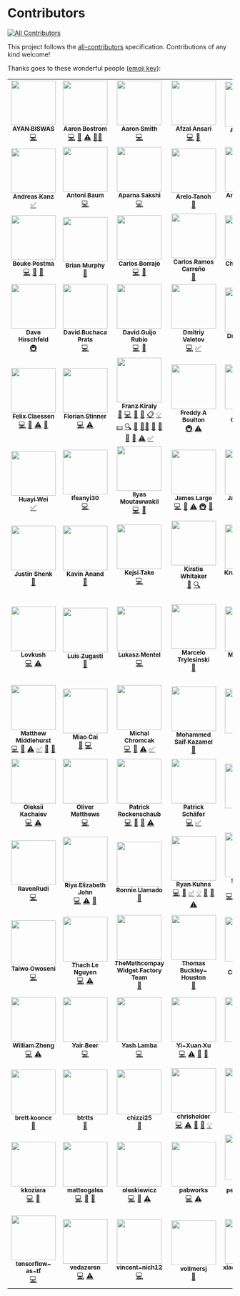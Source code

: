 Contributors
============

<!-- ALL-CONTRIBUTORS-BADGE:START - Do not remove or modify this section -->
[![All Contributors](https://img.shields.io/badge/all_contributors-140-orange.svg)](#contributors)
<!-- ALL-CONTRIBUTORS-BADGE:END -->

This project follows the [all-contributors](https://github.com/all-contributors/all-contributors) specification. Contributions of any kind welcome!

Thanks goes to these wonderful people ([emoji key](https://allcontributors.org/docs/en/emoji-key)):

<!-- ALL-CONTRIBUTORS-LIST:START - Do not remove or modify this section -->
<!-- prettier-ignore-start -->
<!-- markdownlint-disable -->
<table>
  <tr>
    <td align="center"><a href="https://github.com/ayan-biswas0412"><img src="https://avatars.githubusercontent.com/u/52851184?v=4?s=100" width="100px;" alt=""/><br /><sub><b>AYAN BISWAS</b></sub></a><br /><a href="https://github.com/alan-turing-institute/sktime/commits?author=ayan-biswas0412" title="Code">💻</a></td>
    <td align="center"><a href="https://github.com/ABostrom"><img src="https://avatars0.githubusercontent.com/u/9571933?v=4?s=100" width="100px;" alt=""/><br /><sub><b>Aaron Bostrom</b></sub></a><br /><a href="https://github.com/alan-turing-institute/sktime/commits?author=ABostrom" title="Code">💻</a> <a href="https://github.com/alan-turing-institute/sktime/commits?author=ABostrom" title="Documentation">📖</a> <a href="https://github.com/alan-turing-institute/sktime/commits?author=ABostrom" title="Tests">⚠️</a> <a href="#mentoring-ABostrom" title="Mentoring">🧑‍🏫</a></td>
    <td align="center"><a href="https://github.com/aaronreidsmith"><img src="https://avatars.githubusercontent.com/u/21350310?v=4?s=100" width="100px;" alt=""/><br /><sub><b>Aaron Smith</b></sub></a><br /><a href="https://github.com/alan-turing-institute/sktime/commits?author=aaronreidsmith" title="Code">💻</a></td>
    <td align="center"><a href="https://github.com/afzal442"><img src="https://avatars0.githubusercontent.com/u/11625672?v=4?s=100" width="100px;" alt=""/><br /><sub><b>Afzal Ansari</b></sub></a><br /><a href="https://github.com/alan-turing-institute/sktime/commits?author=afzal442" title="Code">💻</a> <a href="https://github.com/alan-turing-institute/sktime/commits?author=afzal442" title="Documentation">📖</a></td>
    <td align="center"><a href="https://github.com/bilal-196"><img src="https://avatars.githubusercontent.com/u/74570044?v=4?s=100" width="100px;" alt=""/><br /><sub><b>Ahmed Bilal</b></sub></a><br /><a href="https://github.com/alan-turing-institute/sktime/commits?author=bilal-196" title="Documentation">📖</a></td>
    <td align="center"><a href="https://github.com/AidenRushbrooke"><img src="https://avatars0.githubusercontent.com/u/72034940?v=4?s=100" width="100px;" alt=""/><br /><sub><b>AidenRushbrooke</b></sub></a><br /><a href="https://github.com/alan-turing-institute/sktime/commits?author=AidenRushbrooke" title="Code">💻</a> <a href="https://github.com/alan-turing-institute/sktime/commits?author=AidenRushbrooke" title="Tests">⚠️</a></td>
    <td align="center"><a href="https://medium.com/@alexandra.amidon"><img src="https://avatars2.githubusercontent.com/u/17050655?v=4?s=100" width="100px;" alt=""/><br /><sub><b>Alexandra Amidon</b></sub></a><br /><a href="#blog-lynnssi" title="Blogposts">📝</a> <a href="https://github.com/alan-turing-institute/sktime/commits?author=lynnssi" title="Documentation">📖</a> <a href="#ideas-lynnssi" title="Ideas, Planning, & Feedback">🤔</a></td>
    <td align="center"><a href="https://github.com/myprogrammerpersonality"><img src="https://avatars.githubusercontent.com/u/49058167?v=4?s=100" width="100px;" alt=""/><br /><sub><b>Ali Yazdizadeh</b></sub></a><br /><a href="https://github.com/alan-turing-institute/sktime/commits?author=myprogrammerpersonality" title="Documentation">📖</a></td>
    <td align="center"><a href="https://github.com/alwinw"><img src="https://avatars3.githubusercontent.com/u/16846521?v=4?s=100" width="100px;" alt=""/><br /><sub><b>Alwin</b></sub></a><br /><a href="https://github.com/alan-turing-institute/sktime/commits?author=alwinw" title="Documentation">📖</a> <a href="https://github.com/alan-turing-institute/sktime/commits?author=alwinw" title="Code">💻</a> <a href="#maintenance-alwinw" title="Maintenance">🚧</a></td>
  </tr>
  <tr>
    <td align="center"><a href="https://github.com/akanz1"><img src="https://avatars3.githubusercontent.com/u/51492342?v=4?s=100" width="100px;" alt=""/><br /><sub><b>Andreas Kanz</b></sub></a><br /><a href="#tutorial-akanz1" title="Tutorials">✅</a></td>
    <td align="center"><a href="https://www.linkedin.com/in/yard1/"><img src="https://avatars.githubusercontent.com/u/10364161?v=4?s=100" width="100px;" alt=""/><br /><sub><b>Antoni Baum</b></sub></a><br /><a href="https://github.com/alan-turing-institute/sktime/commits?author=Yard1" title="Code">💻</a></td>
    <td align="center"><a href="https://aparna-sakshi.github.io/"><img src="https://avatars.githubusercontent.com/u/44149689?v=4?s=100" width="100px;" alt=""/><br /><sub><b>Aparna Sakshi</b></sub></a><br /><a href="https://github.com/alan-turing-institute/sktime/commits?author=Aparna-Sakshi" title="Code">💻</a></td>
    <td align="center"><a href="https://github.com/AreloTanoh"><img src="https://avatars.githubusercontent.com/AreloTanoh?s=100" width="100px;" alt=""/><br /><sub><b>Arelo Tanoh</b></sub></a><br /><a href="https://github.com/alan-turing-institute/sktime/commits?author=AreloTanoh" title="Documentation">📖</a></td>
    <td align="center"><a href="https://github.com/ermshaua/"><img src="https://avatars.githubusercontent.com/u/23294512?v=4?s=100" width="100px;" alt=""/><br /><sub><b>Arik Ermshaus</b></sub></a><br /><a href="https://github.com/alan-turing-institute/sktime/commits?author=ermshaua" title="Code">💻</a></td>
    <td align="center"><a href="https://www.linkedin.com/in/ayushmaan-seth-4a96364a/"><img src="https://avatars1.githubusercontent.com/u/29939762?v=4?s=100" width="100px;" alt=""/><br /><sub><b>Ayushmaan Seth</b></sub></a><br /><a href="https://github.com/alan-turing-institute/sktime/commits?author=Ayushmaanseth" title="Code">💻</a> <a href="https://github.com/alan-turing-institute/sktime/pulls?q=is%3Apr+reviewed-by%3AAyushmaanseth" title="Reviewed Pull Requests">👀</a> <a href="https://github.com/alan-turing-institute/sktime/commits?author=Ayushmaanseth" title="Tests">⚠️</a> <a href="https://github.com/alan-turing-institute/sktime/commits?author=Ayushmaanseth" title="Documentation">📖</a> <a href="#eventOrganizing-Ayushmaanseth" title="Event Organizing">📋</a> <a href="#tutorial-Ayushmaanseth" title="Tutorials">✅</a></td>
    <td align="center"><a href="https://github.com/BandaSaiTejaReddy"><img src="https://avatars0.githubusercontent.com/u/31387911?v=4?s=100" width="100px;" alt=""/><br /><sub><b>BANDASAITEJAREDDY</b></sub></a><br /><a href="https://github.com/alan-turing-institute/sktime/commits?author=BandaSaiTejaReddy" title="Code">💻</a> <a href="https://github.com/alan-turing-institute/sktime/commits?author=BandaSaiTejaReddy" title="Documentation">📖</a></td>
    <td align="center"><a href="https://github.com/BINAYKUMAR943"><img src="https://avatars.githubusercontent.com/u/38756834?v=4?s=100" width="100px;" alt=""/><br /><sub><b>Binay Kumar</b></sub></a><br /><a href="https://github.com/alan-turing-institute/sktime/commits?author=BINAYKUMAR943" title="Code">💻</a> <a href="https://github.com/alan-turing-institute/sktime/commits?author=BINAYKUMAR943" title="Documentation">📖</a> <a href="https://github.com/alan-turing-institute/sktime/commits?author=BINAYKUMAR943" title="Tests">⚠️</a></td>
    <td align="center"><a href="https://angelpone.github.io/"><img src="https://avatars.githubusercontent.com/u/32930283?v=4?s=100" width="100px;" alt=""/><br /><sub><b>Bohan Zhang</b></sub></a><br /><a href="https://github.com/alan-turing-institute/sktime/commits?author=AngelPone" title="Code">💻</a></td>
  </tr>
  <tr>
    <td align="center"><a href="https://github.com/boukepostma"><img src="https://avatars.githubusercontent.com/boukepostma?s=100" width="100px;" alt=""/><br /><sub><b>Bouke Postma</b></sub></a><br /><a href="https://github.com/alan-turing-institute/sktime/commits?author=boukepostma" title="Code">💻</a> <a href="https://github.com/alan-turing-institute/sktime/issues?q=author%3Aboukepostma" title="Bug reports">🐛</a> <a href="#ideas-boukepostma" title="Ideas, Planning, & Feedback">🤔</a></td>
    <td align="center"><a href="https://bmurphyportfolio.netlify.com/"><img src="https://avatars2.githubusercontent.com/u/32182553?v=4?s=100" width="100px;" alt=""/><br /><sub><b>Brian Murphy</b></sub></a><br /><a href="https://github.com/alan-turing-institute/sktime/commits?author=bmurdata" title="Documentation">📖</a></td>
    <td align="center"><a href="https://github.com/Carlosbogo"><img src="https://avatars.githubusercontent.com/u/84228424?v=4?s=100" width="100px;" alt=""/><br /><sub><b>Carlos Borrajo</b></sub></a><br /><a href="https://github.com/alan-turing-institute/sktime/commits?author=Carlosbogo" title="Code">💻</a> <a href="https://github.com/alan-turing-institute/sktime/commits?author=Carlosbogo" title="Documentation">📖</a></td>
    <td align="center"><a href="https://github.com/vnmabus"><img src="https://avatars1.githubusercontent.com/u/2364173?v=4?s=100" width="100px;" alt=""/><br /><sub><b>Carlos Ramos Carreño</b></sub></a><br /><a href="https://github.com/alan-turing-institute/sktime/commits?author=vnmabus" title="Documentation">📖</a></td>
    <td align="center"><a href="https://github.com/ChangWeiTan"><img src="https://avatars.githubusercontent.com/u/570744?v=4?s=100" width="100px;" alt=""/><br /><sub><b>Chang Wei Tan</b></sub></a><br /><a href="https://github.com/alan-turing-institute/sktime/commits?author=ChangWeiTan" title="Code">💻</a></td>
    <td align="center"><a href="http://cheuk.dev"><img src="https://avatars1.githubusercontent.com/u/28761465?v=4?s=100" width="100px;" alt=""/><br /><sub><b>Cheuk Ting Ho</b></sub></a><br /><a href="https://github.com/alan-turing-institute/sktime/commits?author=Cheukting" title="Code">💻</a></td>
    <td align="center"><a href="https://github.com/ckastner"><img src="https://avatars.githubusercontent.com/u/15859947?v=4?s=100" width="100px;" alt=""/><br /><sub><b>Christian Kastner</b></sub></a><br /><a href="https://github.com/alan-turing-institute/sktime/commits?author=ckastner" title="Code">💻</a> <a href="https://github.com/alan-turing-institute/sktime/issues?q=author%3Ackastner" title="Bug reports">🐛</a></td>
    <td align="center"><a href="https://github.com/ClaudiaSanches"><img src="https://avatars3.githubusercontent.com/u/28742178?v=4?s=100" width="100px;" alt=""/><br /><sub><b>ClaudiaSanches</b></sub></a><br /><a href="https://github.com/alan-turing-institute/sktime/commits?author=ClaudiaSanches" title="Code">💻</a> <a href="https://github.com/alan-turing-institute/sktime/commits?author=ClaudiaSanches" title="Tests">⚠️</a></td>
    <td align="center"><a href="https://sites.google.com/view/corvinpaul/"><img src="https://lh3.googleusercontent.com/zMvwkuxyIsRN1I0-HLojbcbbHaERXa-b9eztZ23z_C2m7cXdMiU4z36ekS5-cgBmikPhZA=w1280?s=100" width="100px;" alt=""/><br /><sub><b>Corvin Paul</b></sub></a><br /><a href="https://github.com/alan-turing-institute/sktime/commits?author=corvusrabus" title="Documentation">📖</a></td>
  </tr>
  <tr>
    <td align="center"><a href="https://dhirschfeld.github.io/"><img src="https://avatars1.githubusercontent.com/u/881019?v=4?s=100" width="100px;" alt=""/><br /><sub><b>Dave Hirschfeld</b></sub></a><br /><a href="#infra-dhirschfeld" title="Infrastructure (Hosting, Build-Tools, etc)">🚇</a></td>
    <td align="center"><a href="https://github.com/davidbp"><img src="https://avatars3.githubusercontent.com/u/4223580?v=4?s=100" width="100px;" alt=""/><br /><sub><b>David Buchaca Prats</b></sub></a><br /><a href="https://github.com/alan-turing-institute/sktime/commits?author=davidbp" title="Code">💻</a></td>
    <td align="center"><a href="http://www.uco.es/grupos/ayrna/index.php/es/publicaciones/articulos?publications_view_all=1&theses_view_all=0&projects_view_all=0&task=show&view=member&id=22"><img src="https://avatars1.githubusercontent.com/u/47889499?v=4?s=100" width="100px;" alt=""/><br /><sub><b>David Guijo Rubio</b></sub></a><br /><a href="https://github.com/alan-turing-institute/sktime/commits?author=dguijo" title="Code">💻</a> <a href="#ideas-dguijo" title="Ideas, Planning, & Feedback">🤔</a></td>
    <td align="center"><a href="https://github.com/DmitriyValetov"><img src="https://avatars0.githubusercontent.com/u/27976850?v=4?s=100" width="100px;" alt=""/><br /><sub><b>Dmitriy Valetov</b></sub></a><br /><a href="https://github.com/alan-turing-institute/sktime/commits?author=DmitriyValetov" title="Code">💻</a> <a href="#tutorial-DmitriyValetov" title="Tutorials">✅</a></td>
    <td align="center"><a href="https://github.com/Dbhasin1"><img src="https://avatars.githubusercontent.com/u/56479884?v=4?s=100" width="100px;" alt=""/><br /><sub><b>Drishti Bhasin </b></sub></a><br /><a href="https://github.com/alan-turing-institute/sktime/commits?author=Dbhasin1" title="Code">💻</a></td>
    <td align="center"><a href="https://github.com/dsherry"><img src="https://avatars.githubusercontent.com/dsherry?s=100" width="100px;" alt=""/><br /><sub><b>Dylan Sherry</b></sub></a><br /><a href="#infra-dsherry" title="Infrastructure (Hosting, Build-Tools, etc)">🚇</a></td>
    <td align="center"><a href="https://github.com/Emiliathewolf"><img src="https://avatars2.githubusercontent.com/u/22026218?v=4?s=100" width="100px;" alt=""/><br /><sub><b>Emilia Rose</b></sub></a><br /><a href="https://github.com/alan-turing-institute/sktime/commits?author=Emiliathewolf" title="Code">💻</a> <a href="https://github.com/alan-turing-institute/sktime/commits?author=Emiliathewolf" title="Tests">⚠️</a></td>
    <td align="center"><a href="https://github.com/evanmiller29"><img src="https://avatars2.githubusercontent.com/u/8062590?v=4?s=100" width="100px;" alt=""/><br /><sub><b>Evan Miller</b></sub></a><br /><a href="#tutorial-evanmiller29" title="Tutorials">✅</a></td>
    <td align="center"><a href="https://github.com/eyalshafran"><img src="https://avatars.githubusercontent.com/u/16999574?v=4?s=100" width="100px;" alt=""/><br /><sub><b>Eyal Shafran</b></sub></a><br /><a href="https://github.com/alan-turing-institute/sktime/commits?author=eyalshafran" title="Code">💻</a></td>
  </tr>
  <tr>
    <td align="center"><a href="https://github.com/flix6x"><img src="https://avatars.githubusercontent.com/u/30658763?v=4?s=100" width="100px;" alt=""/><br /><sub><b>Felix Claessen</b></sub></a><br /><a href="https://github.com/alan-turing-institute/sktime/commits?author=Flix6x" title="Code">💻</a> <a href="https://github.com/alan-turing-institute/sktime/commits?author=Flix6x" title="Documentation">📖</a> <a href="https://github.com/alan-turing-institute/sktime/commits?author=Flix6x" title="Tests">⚠️</a> <a href="https://github.com/alan-turing-institute/sktime/issues?q=author%3AFlix6x" title="Bug reports">🐛</a></td>
    <td align="center"><a href="https://github.com/fstinner"><img src="https://avatars.githubusercontent.com/u/11679462?v=4?s=100" width="100px;" alt=""/><br /><sub><b>Florian Stinner</b></sub></a><br /><a href="https://github.com/alan-turing-institute/sktime/commits?author=fstinner" title="Code">💻</a> <a href="https://github.com/alan-turing-institute/sktime/commits?author=fstinner" title="Tests">⚠️</a></td>
    <td align="center"><a href="https://github.com/fkiraly"><img src="https://avatars1.githubusercontent.com/u/7985502?v=4?s=100" width="100px;" alt=""/><br /><sub><b>Franz Kiraly</b></sub></a><br /><a href="#business-fkiraly" title="Business development">💼</a> <a href="https://github.com/alan-turing-institute/sktime/commits?author=fkiraly" title="Code">💻</a> <a href="https://github.com/alan-turing-institute/sktime/commits?author=fkiraly" title="Documentation">📖</a> <a href="#design-fkiraly" title="Design">🎨</a> <a href="#eventOrganizing-fkiraly" title="Event Organizing">📋</a> <a href="#example-fkiraly" title="Examples">💡</a> <a href="#financial-fkiraly" title="Financial">💵</a> <a href="#fundingFinding-fkiraly" title="Funding Finding">🔍</a> <a href="#ideas-fkiraly" title="Ideas, Planning, & Feedback">🤔</a> <a href="#mentoring-fkiraly" title="Mentoring">🧑‍🏫</a> <a href="#projectManagement-fkiraly" title="Project Management">📆</a> <a href="#question-fkiraly" title="Answering Questions">💬</a> <a href="https://github.com/alan-turing-institute/sktime/pulls?q=is%3Apr+reviewed-by%3Afkiraly" title="Reviewed Pull Requests">👀</a> <a href="#talk-fkiraly" title="Talks">📢</a> <a href="https://github.com/alan-turing-institute/sktime/commits?author=fkiraly" title="Tests">⚠️</a> <a href="#tutorial-fkiraly" title="Tutorials">✅</a></td>
    <td align="center"><a href="https://github.com/freddyaboulton"><img src="https://avatars.githubusercontent.com/u/41651716?v=4?s=100" width="100px;" alt=""/><br /><sub><b>Freddy A Boulton</b></sub></a><br /><a href="#infra-freddyaboulton" title="Infrastructure (Hosting, Build-Tools, etc)">🚇</a> <a href="https://github.com/alan-turing-institute/sktime/commits?author=freddyaboulton" title="Tests">⚠️</a></td>
    <td align="center"><a href="https://github.com/chernika158"><img src="https://avatars.githubusercontent.com/u/43787741?s=400&v=4?s=100" width="100px;" alt=""/><br /><sub><b>Galina Chernikova</b></sub></a><br /><a href="https://github.com/alan-turing-institute/sktime/commits?author=chernika158" title="Code">💻</a></td>
    <td align="center"><a href="https://github.com/goastler"><img src="https://avatars0.githubusercontent.com/u/7059456?v=4?s=100" width="100px;" alt=""/><br /><sub><b>George Oastler</b></sub></a><br /><a href="https://github.com/alan-turing-institute/sktime/commits?author=goastler" title="Code">💻</a> <a href="https://github.com/alan-turing-institute/sktime/commits?author=goastler" title="Tests">⚠️</a> <a href="#platform-goastler" title="Packaging/porting to new platform">📦</a> <a href="#example-goastler" title="Examples">💡</a> <a href="https://github.com/alan-turing-institute/sktime/commits?author=goastler" title="Documentation">📖</a></td>
    <td align="center"><a href="https://www.linkedin.com/in/gracewgao/"><img src="https://avatars0.githubusercontent.com/u/38268331?v=4?s=100" width="100px;" alt=""/><br /><sub><b>Grace Gao</b></sub></a><br /><a href="https://github.com/alan-turing-institute/sktime/commits?author=gracewgao" title="Code">💻</a> <a href="https://github.com/alan-turing-institute/sktime/issues?q=author%3Agracewgao" title="Bug reports">🐛</a></td>
    <td align="center"><a href="https://github.com/GuzalBulatova"><img src="https://avatars.githubusercontent.com/GuzalBulatova?s=100" width="100px;" alt=""/><br /><sub><b>Guzal Bulatova</b></sub></a><br /><a href="https://github.com/alan-turing-institute/sktime/commits?author=GuzalBulatova" title="Code">💻</a> <a href="https://github.com/alan-turing-institute/sktime/commits?author=GuzalBulatova" title="Tests">⚠️</a></td>
    <td align="center"><a href="https://github.com/HYang1996"><img src="https://avatars0.githubusercontent.com/u/44179303?v=4?s=100" width="100px;" alt=""/><br /><sub><b>HYang1996</b></sub></a><br /><a href="https://github.com/alan-turing-institute/sktime/commits?author=HYang1996" title="Code">💻</a> <a href="https://github.com/alan-turing-institute/sktime/commits?author=HYang1996" title="Tests">⚠️</a> <a href="https://github.com/alan-turing-institute/sktime/commits?author=HYang1996" title="Documentation">📖</a> <a href="#tutorial-HYang1996" title="Tutorials">✅</a></td>
  </tr>
  <tr>
    <td align="center"><a href="https://www.linkedin.com/in/huayiwei/"><img src="https://avatars3.githubusercontent.com/u/22870735?v=4?s=100" width="100px;" alt=""/><br /><sub><b>Huayi Wei</b></sub></a><br /><a href="#tutorial-huayicodes" title="Tutorials">✅</a></td>
    <td align="center"><a href="https://github.com/Ifeanyi30"><img src="https://avatars.githubusercontent.com/u/49926145?v=4?s=100" width="100px;" alt=""/><br /><sub><b>Ifeanyi30</b></sub></a><br /><a href="https://github.com/alan-turing-institute/sktime/commits?author=Ifeanyi30" title="Code">💻</a></td>
    <td align="center"><a href="https://github.com/IlyasMoutawwakil"><img src="https://avatars.githubusercontent.com/IlyasMoutawwakil?s=100" width="100px;" alt=""/><br /><sub><b>Ilyas Moutawwakil</b></sub></a><br /><a href="https://github.com/alan-turing-institute/sktime/commits?author=IlyasMoutawwakil" title="Code">💻</a> <a href="https://github.com/alan-turing-institute/sktime/commits?author=IlyasMoutawwakil" title="Documentation">📖</a></td>
    <td align="center"><a href="http://www.timeseriesclassification.com/"><img src="https://avatars0.githubusercontent.com/u/44509982?v=4?s=100" width="100px;" alt=""/><br /><sub><b>James Large</b></sub></a><br /><a href="https://github.com/alan-turing-institute/sktime/commits?author=James-Large" title="Code">💻</a> <a href="https://github.com/alan-turing-institute/sktime/commits?author=James-Large" title="Documentation">📖</a> <a href="https://github.com/alan-turing-institute/sktime/commits?author=James-Large" title="Tests">⚠️</a> <a href="#infra-James-Large" title="Infrastructure (Hosting, Build-Tools, etc)">🚇</a> <a href="#maintenance-James-Large" title="Maintenance">🚧</a></td>
    <td align="center"><a href="https://github.com/jambo6"><img src="https://https://avatars.githubusercontent.com/jambo6?s=100" width="100px;" alt=""/><br /><sub><b>James Morrill</b></sub></a><br /><a href="https://github.com/alan-turing-institute/sktime/commits?author=jambo6" title="Code">💻</a></td>
    <td align="center"><a href="http://www.timeseriesclassification.com"><img src="https://avatars1.githubusercontent.com/u/38794632?v=4?s=100" width="100px;" alt=""/><br /><sub><b>Jason Lines</b></sub></a><br /><a href="https://github.com/alan-turing-institute/sktime/commits?author=jasonlines" title="Code">💻</a> <a href="#business-jasonlines" title="Business development">💼</a> <a href="https://github.com/alan-turing-institute/sktime/commits?author=jasonlines" title="Documentation">📖</a> <a href="#design-jasonlines" title="Design">🎨</a> <a href="#eventOrganizing-jasonlines" title="Event Organizing">📋</a> <a href="#fundingFinding-jasonlines" title="Funding Finding">🔍</a> <a href="#ideas-jasonlines" title="Ideas, Planning, & Feedback">🤔</a> <a href="#projectManagement-jasonlines" title="Project Management">📆</a> <a href="#question-jasonlines" title="Answering Questions">💬</a> <a href="https://github.com/alan-turing-institute/sktime/pulls?q=is%3Apr+reviewed-by%3Ajasonlines" title="Reviewed Pull Requests">👀</a> <a href="#talk-jasonlines" title="Talks">📢</a> <a href="#example-jasonlines" title="Examples">💡</a></td>
    <td align="center"><a href="https://github.com/whackteachers"><img src="https://avatars0.githubusercontent.com/u/33785383?v=4?s=100" width="100px;" alt=""/><br /><sub><b>Jason Pong</b></sub></a><br /><a href="https://github.com/alan-turing-institute/sktime/commits?author=whackteachers" title="Code">💻</a> <a href="https://github.com/alan-turing-institute/sktime/commits?author=whackteachers" title="Tests">⚠️</a></td>
    <td align="center"><a href="https://juanitorduz.github.io/"><img src="https://avatars1.githubusercontent.com/u/22996444?v=4?s=100" width="100px;" alt=""/><br /><sub><b>Juan Orduz</b></sub></a><br /><a href="#tutorial-juanitorduz" title="Tutorials">✅</a> <a href="https://github.com/alan-turing-institute/sktime/commits?author=juanitorduz" title="Documentation">📖</a></td>
    <td align="center"><a href="https://www.linkedin.com/in/julianarn/"><img src="https://avatars.githubusercontent.com/u/19613567?v=4?s=100" width="100px;" alt=""/><br /><sub><b>Juliana</b></sub></a><br /><a href="https://github.com/alan-turing-institute/sktime/commits?author=julramos" title="Code">💻</a></td>
  </tr>
  <tr>
    <td align="center"><a href="https://www.justinshenk.com/"><img src="https://avatars.githubusercontent.com/u/10270308?v=4?s=100" width="100px;" alt=""/><br /><sub><b>Justin Shenk</b></sub></a><br /><a href="https://github.com/alan-turing-institute/sktime/commits?author=justinshenk" title="Documentation">📖</a></td>
    <td align="center"><a href="https://github.com/kanand77"><img src="https://avatars.githubusercontent.com/kanand77?s=100" width="100px;" alt=""/><br /><sub><b>Kavin Anand</b></sub></a><br /><a href="https://github.com/alan-turing-institute/sktime/commits?author=kanand77" title="Documentation">📖</a></td>
    <td align="center"><a href="https://kejsitake.com/"><img src="https://avatars.githubusercontent.com/u/23707808?v=4?s=100" width="100px;" alt=""/><br /><sub><b>Kejsi Take</b></sub></a><br /><a href="https://github.com/alan-turing-institute/sktime/commits?author=kejsitake" title="Code">💻</a></td>
    <td align="center"><a href="https://whitakerlab.github.io/"><img src="https://avatars1.githubusercontent.com/u/3626306?v=4?s=100" width="100px;" alt=""/><br /><sub><b>Kirstie Whitaker</b></sub></a><br /><a href="#ideas-KirstieJane" title="Ideas, Planning, & Feedback">🤔</a> <a href="#fundingFinding-KirstieJane" title="Funding Finding">🔍</a></td>
    <td align="center"><a href="https://github.com/krumeto"><img src="https://avatars3.githubusercontent.com/u/11272436?v=4?s=100" width="100px;" alt=""/><br /><sub><b>Krum Arnaudov</b></sub></a><br /><a href="https://github.com/alan-turing-institute/sktime/issues?q=author%3Akrumeto" title="Bug reports">🐛</a> <a href="https://github.com/alan-turing-institute/sktime/commits?author=krumeto" title="Code">💻</a></td>
    <td align="center"><a href="https://github.com/koralturkk"><img src="https://avatars2.githubusercontent.com/u/18037789?s=460&v=4?s=100" width="100px;" alt=""/><br /><sub><b>Kutay Koralturk</b></sub></a><br /><a href="https://github.com/alan-turing-institute/sktime/commits?author=koralturkk" title="Code">💻</a> <a href="https://github.com/alan-turing-institute/sktime/issues?q=author%3Akoralturkk" title="Bug reports">🐛</a></td>
    <td align="center"><a href="https://github.com/ltsaprounis"><img src="https://avatars.githubusercontent.com/u/64217214?v=4?s=100" width="100px;" alt=""/><br /><sub><b>Leonidas Tsaprounis</b></sub></a><br /><a href="https://github.com/alan-turing-institute/sktime/commits?author=ltsaprounis" title="Code">💻</a> <a href="https://github.com/alan-turing-institute/sktime/issues?q=author%3Altsaprounis" title="Bug reports">🐛</a></td>
    <td align="center"><a href="http://lpantano.github.io/"><img src="https://avatars2.githubusercontent.com/u/1621788?v=4?s=100" width="100px;" alt=""/><br /><sub><b>Lorena Pantano</b></sub></a><br /><a href="#ideas-lpantano" title="Ideas, Planning, & Feedback">🤔</a></td>
    <td align="center"><a href="https://github.com/ltoniazzi"><img src="https://avatars.githubusercontent.com/u/61414566?s=100" width="100px;" alt=""/><br /><sub><b>Lorenzo Toniazzi</b></sub></a><br /><a href="https://github.com/alan-turing-institute/sktime/commits?author=ltoniazzi" title="Code">💻</a></td>
  </tr>
  <tr>
    <td align="center"><a href="https://github.com/Lovkush-A"><img src="https://avatars.githubusercontent.com/u/25344832?v=4?s=100" width="100px;" alt=""/><br /><sub><b>Lovkush</b></sub></a><br /><a href="https://github.com/alan-turing-institute/sktime/commits?author=Lovkush-A" title="Code">💻</a> <a href="https://github.com/alan-turing-institute/sktime/commits?author=Lovkush-A" title="Tests">⚠️</a></td>
    <td align="center"><a href="https://github.com/luiszugasti"><img src="https://avatars.githubusercontent.com/u/11198457?s=460&u=0645b72683e491824aca16db9702f1d3eb990389&v=4?s=100" width="100px;" alt=""/><br /><sub><b>Luis Zugasti</b></sub></a><br /><a href="https://github.com/alan-turing-institute/sktime/commits?author=luiszugasti" title="Documentation">📖</a></td>
    <td align="center"><a href="https://github.com/lmmentel"><img src="https://avatars.githubusercontent.com/u/8989838?v=4?s=100" width="100px;" alt=""/><br /><sub><b>Lukasz Mentel</b></sub></a><br /><a href="https://github.com/alan-turing-institute/sktime/commits?author=lmmentel" title="Code">💻</a></td>
    <td align="center"><a href="http://marcelotryle.com"><img src="https://avatars3.githubusercontent.com/u/7353520?v=4?s=100" width="100px;" alt=""/><br /><sub><b>Marcelo Trylesinski</b></sub></a><br /><a href="https://github.com/alan-turing-institute/sktime/commits?author=Kludex" title="Documentation">📖</a></td>
    <td align="center"><a href="https://github.com/MarcoGorelli"><img src="https://avatars2.githubusercontent.com/u/33491632?v=4?s=100" width="100px;" alt=""/><br /><sub><b>Marco Gorelli</b></sub></a><br /><a href="#infra-MarcoGorelli" title="Infrastructure (Hosting, Build-Tools, etc)">🚇</a></td>
    <td align="center"><a href="https://twitter.com/marielli"><img src="https://avatars2.githubusercontent.com/u/13499809?v=4?s=100" width="100px;" alt=""/><br /><sub><b>Marielle</b></sub></a><br /><a href="https://github.com/alan-turing-institute/sktime/commits?author=marielledado" title="Documentation">📖</a> <a href="https://github.com/alan-turing-institute/sktime/commits?author=marielledado" title="Code">💻</a> <a href="#ideas-marielledado" title="Ideas, Planning, & Feedback">🤔</a></td>
    <td align="center"><a href="https://github.com/mloning"><img src="https://avatars3.githubusercontent.com/u/21020482?v=4?s=100" width="100px;" alt=""/><br /><sub><b>Markus Löning</b></sub></a><br /><a href="https://github.com/alan-turing-institute/sktime/commits?author=mloning" title="Code">💻</a> <a href="https://github.com/alan-turing-institute/sktime/commits?author=mloning" title="Tests">⚠️</a> <a href="#maintenance-mloning" title="Maintenance">🚧</a> <a href="#platform-mloning" title="Packaging/porting to new platform">📦</a> <a href="https://github.com/alan-turing-institute/sktime/pulls?q=is%3Apr+reviewed-by%3Amloning" title="Reviewed Pull Requests">👀</a> <a href="#infra-mloning" title="Infrastructure (Hosting, Build-Tools, etc)">🚇</a> <a href="#example-mloning" title="Examples">💡</a> <a href="https://github.com/alan-turing-institute/sktime/issues?q=author%3Amloning" title="Bug reports">🐛</a> <a href="#tutorial-mloning" title="Tutorials">✅</a> <a href="#business-mloning" title="Business development">💼</a> <a href="https://github.com/alan-turing-institute/sktime/commits?author=mloning" title="Documentation">📖</a> <a href="#design-mloning" title="Design">🎨</a> <a href="#eventOrganizing-mloning" title="Event Organizing">📋</a> <a href="#fundingFinding-mloning" title="Funding Finding">🔍</a> <a href="#ideas-mloning" title="Ideas, Planning, & Feedback">🤔</a> <a href="#projectManagement-mloning" title="Project Management">📆</a> <a href="#question-mloning" title="Answering Questions">💬</a> <a href="#talk-mloning" title="Talks">📢</a> <a href="#mentoring-mloning" title="Mentoring">🧑‍🏫</a> <a href="#video-mloning" title="Videos">📹</a></td>
    <td align="center"><a href="https://www.linkedin.com/in/martin-walter-1a33b3114/"><img src="https://avatars0.githubusercontent.com/u/29627036?v=4?s=100" width="100px;" alt=""/><br /><sub><b>Martin Walter</b></sub></a><br /><a href="https://github.com/alan-turing-institute/sktime/commits?author=aiwalter" title="Code">💻</a> <a href="https://github.com/alan-turing-institute/sktime/issues?q=author%3Aaiwalter" title="Bug reports">🐛</a> <a href="#projectManagement-aiwalter" title="Project Management">📆</a> <a href="#fundingFinding-aiwalter" title="Funding Finding">🔍</a></td>
    <td align="center"><a href="https://github.com/martinagvilas"><img src="https://avatars2.githubusercontent.com/u/37339384?v=4?s=100" width="100px;" alt=""/><br /><sub><b>Martina G. Vilas</b></sub></a><br /><a href="https://github.com/alan-turing-institute/sktime/pulls?q=is%3Apr+reviewed-by%3Amartinagvilas" title="Reviewed Pull Requests">👀</a> <a href="#ideas-martinagvilas" title="Ideas, Planning, & Feedback">🤔</a></td>
  </tr>
  <tr>
    <td align="center"><a href="http://www.timeseriesclassification.com"><img src="https://avatars0.githubusercontent.com/u/25731235?v=4?s=100" width="100px;" alt=""/><br /><sub><b>Matthew Middlehurst</b></sub></a><br /><a href="https://github.com/alan-turing-institute/sktime/commits?author=MatthewMiddlehurst" title="Code">💻</a> <a href="https://github.com/alan-turing-institute/sktime/commits?author=MatthewMiddlehurst" title="Documentation">📖</a> <a href="https://github.com/alan-turing-institute/sktime/commits?author=MatthewMiddlehurst" title="Tests">⚠️</a> <a href="#tutorial-MatthewMiddlehurst" title="Tutorials">✅</a> <a href="https://github.com/alan-turing-institute/sktime/pulls?q=is%3Apr+reviewed-by%3AMatthewMiddlehurst" title="Reviewed Pull Requests">👀</a> <a href="https://github.com/alan-turing-institute/sktime/issues?q=author%3AMatthewMiddlehurst" title="Bug reports">🐛</a></td>
    <td align="center"><a href="https://github.com/Hephaest"><img src="https://avatars2.githubusercontent.com/u/37981444?v=4?s=100" width="100px;" alt=""/><br /><sub><b>Miao Cai</b></sub></a><br /><a href="https://github.com/alan-turing-institute/sktime/issues?q=author%3AHephaest" title="Bug reports">🐛</a> <a href="https://github.com/alan-turing-institute/sktime/commits?author=Hephaest" title="Code">💻</a></td>
    <td align="center"><a href="https://github.com/MichalChromcak"><img src="https://avatars1.githubusercontent.com/u/12393430?v=4?s=100" width="100px;" alt=""/><br /><sub><b>Michal Chromcak</b></sub></a><br /><a href="https://github.com/alan-turing-institute/sktime/commits?author=MichalChromcak" title="Code">💻</a> <a href="https://github.com/alan-turing-institute/sktime/commits?author=MichalChromcak" title="Documentation">📖</a> <a href="https://github.com/alan-turing-institute/sktime/commits?author=MichalChromcak" title="Tests">⚠️</a> <a href="#tutorial-MichalChromcak" title="Tutorials">✅</a></td>
    <td align="center"><a href="https://mo-saif.github.io/"><img src="https://avatars0.githubusercontent.com/u/27867617?v=4?s=100" width="100px;" alt=""/><br /><sub><b>Mohammed Saif Kazamel</b></sub></a><br /><a href="https://github.com/alan-turing-institute/sktime/issues?q=author%3AMo-Saif" title="Bug reports">🐛</a></td>
    <td align="center"><a href="https://moradisten.github.io/"><img src="https://avatars.githubusercontent.com/u/29915156?v=4?s=100" width="100px;" alt=""/><br /><sub><b>Morad :)</b></sub></a><br /><a href="https://github.com/alan-turing-institute/sktime/commits?author=moradabaz" title="Code">💻</a> <a href="https://github.com/alan-turing-institute/sktime/commits?author=moradabaz" title="Tests">⚠️</a> <a href="https://github.com/alan-turing-institute/sktime/commits?author=moradabaz" title="Documentation">📖</a></td>
    <td align="center"><a href="https://github.com/Multivin12"><img src="https://avatars3.githubusercontent.com/u/36476633?v=4?s=100" width="100px;" alt=""/><br /><sub><b>Multivin12</b></sub></a><br /><a href="https://github.com/alan-turing-institute/sktime/commits?author=Multivin12" title="Code">💻</a> <a href="https://github.com/alan-turing-institute/sktime/commits?author=Multivin12" title="Tests">⚠️</a></td>
    <td align="center"><a href="https://github.com/marcio55afr"><img src="https://avatars.githubusercontent.com/u/42646282?v=4?s=100" width="100px;" alt=""/><br /><sub><b>Márcio A. Freitas Jr</b></sub></a><br /><a href="https://github.com/alan-turing-institute/sktime/commits?author=marcio55afr" title="Documentation">📖</a></td>
    <td align="center"><a href="https://github.com/ngupta23"><img src="https://avatars0.githubusercontent.com/u/33585645?v=4?s=100" width="100px;" alt=""/><br /><sub><b>Nikhil Gupta</b></sub></a><br /><a href="https://github.com/alan-turing-institute/sktime/commits?author=ngupta23" title="Code">💻</a> <a href="https://github.com/alan-turing-institute/sktime/issues?q=author%3Angupta23" title="Bug reports">🐛</a> <a href="https://github.com/alan-turing-institute/sktime/commits?author=ngupta23" title="Documentation">📖</a></td>
    <td align="center"><a href="https://github.com/ninfueng"><img src="https://avatars2.githubusercontent.com/u/28499769?v=4?s=100" width="100px;" alt=""/><br /><sub><b>Ninnart Fuengfusin</b></sub></a><br /><a href="https://github.com/alan-turing-institute/sktime/commits?author=ninfueng" title="Code">💻</a></td>
  </tr>
  <tr>
    <td align="center"><a href="https://github.com/kachayev"><img src="https://avatars.githubusercontent.com/u/485647?v=4?s=100" width="100px;" alt=""/><br /><sub><b>Oleksii Kachaiev</b></sub></a><br /><a href="https://github.com/alan-turing-institute/sktime/commits?author=kachayev" title="Code">💻</a> <a href="https://github.com/alan-turing-institute/sktime/commits?author=kachayev" title="Tests">⚠️</a></td>
    <td align="center"><a href="https://github.com/olivermatthews"><img src="https://avatars.githubusercontent.com/u/31141490?v=4?s=100" width="100px;" alt=""/><br /><sub><b>Oliver Matthews</b></sub></a><br /><a href="https://github.com/alan-turing-institute/sktime/commits?author=OliverMatthews" title="Code">💻</a></td>
    <td align="center"><a href="https://github.com/prockenschaub"><img src="https://avatars0.githubusercontent.com/u/15381732?v=4?s=100" width="100px;" alt=""/><br /><sub><b>Patrick Rockenschaub</b></sub></a><br /><a href="https://github.com/alan-turing-institute/sktime/commits?author=prockenschaub" title="Code">💻</a> <a href="#design-prockenschaub" title="Design">🎨</a> <a href="#ideas-prockenschaub" title="Ideas, Planning, & Feedback">🤔</a> <a href="https://github.com/alan-turing-institute/sktime/commits?author=prockenschaub" title="Tests">⚠️</a></td>
    <td align="center"><a href="http://www2.informatik.hu-berlin.de/~schaefpa/"><img src="https://avatars0.githubusercontent.com/u/7783034?v=4?s=100" width="100px;" alt=""/><br /><sub><b>Patrick Schäfer</b></sub></a><br /><a href="https://github.com/alan-turing-institute/sktime/commits?author=patrickzib" title="Code">💻</a> <a href="#tutorial-patrickzib" title="Tutorials">✅</a></td>
    <td align="center"><a href="https://ber.gp"><img src="https://avatars1.githubusercontent.com/u/9824244?v=4?s=100" width="100px;" alt=""/><br /><sub><b>Paul</b></sub></a><br /><a href="https://github.com/alan-turing-institute/sktime/commits?author=Pangoraw" title="Documentation">📖</a></td>
    <td align="center"><a href="https://www.imes.uni-hannover.de/de/institut/team/m-sc-karl-philipp-kortmann/"><img src="https://avatars.githubusercontent.com/u/20466981?v=4?s=100" width="100px;" alt=""/><br /><sub><b>Philipp Kortmann</b></sub></a><br /><a href="https://github.com/alan-turing-institute/sktime/commits?author=MrPr3ntice" title="Documentation">📖</a></td>
    <td align="center"><a href="https://github.com/Piyush1729"><img src="https://avatars2.githubusercontent.com/u/64950012?v=4?s=100" width="100px;" alt=""/><br /><sub><b>Piyush1729</b></sub></a><br /><a href="https://github.com/alan-turing-institute/sktime/commits?author=Piyush1729" title="Code">💻</a> <a href="https://github.com/alan-turing-institute/sktime/pulls?q=is%3Apr+reviewed-by%3APiyush1729" title="Reviewed Pull Requests">👀</a></td>
    <td align="center"><a href="https://github.com/pul95"><img src="https://avatars.githubusercontent.com/pul95?s=100" width="100px;" alt=""/><br /><sub><b>Pulkit Verma</b></sub></a><br /><a href="https://github.com/alan-turing-institute/sktime/commits?author=pul95" title="Documentation">📖</a></td>
    <td align="center"><a href="https://github.com/Quaterion"><img src="https://avatars2.githubusercontent.com/u/23200273?v=4?s=100" width="100px;" alt=""/><br /><sub><b>Quaterion</b></sub></a><br /><a href="https://github.com/alan-turing-institute/sktime/issues?q=author%3AQuaterion" title="Bug reports">🐛</a></td>
  </tr>
  <tr>
    <td align="center"><a href="https://github.com/RavenRudi"><img src="https://avatars.githubusercontent.com/u/46402968?v=4?s=100" width="100px;" alt=""/><br /><sub><b>RavenRudi</b></sub></a><br /><a href="https://github.com/alan-turing-institute/sktime/commits?author=RavenRudi" title="Code">💻</a></td>
    <td align="center"><a href="https://github.com/Riyabelle25"><img src="https://avatars.githubusercontent.com/u/55790848?v=4?s=100" width="100px;" alt=""/><br /><sub><b>Riya Elizabeth John</b></sub></a><br /><a href="https://github.com/alan-turing-institute/sktime/commits?author=Riyabelle25" title="Code">💻</a> <a href="https://github.com/alan-turing-institute/sktime/commits?author=Riyabelle25" title="Tests">⚠️</a> <a href="https://github.com/alan-turing-institute/sktime/commits?author=Riyabelle25" title="Documentation">📖</a></td>
    <td align="center"><a href="https://github.com/ronnie-llamado"><img src="https://avatars.githubusercontent.com/ronnie-llamado?s=100" width="100px;" alt=""/><br /><sub><b>Ronnie Llamado</b></sub></a><br /><a href="https://github.com/alan-turing-institute/sktime/commits?author=ronnie-llamado" title="Documentation">📖</a></td>
    <td align="center"><a href="https://github.com/rnkuhns"><img src="https://avatars0.githubusercontent.com/u/26907244?v=4?s=100" width="100px;" alt=""/><br /><sub><b>Ryan Kuhns</b></sub></a><br /><a href="https://github.com/alan-turing-institute/sktime/commits?author=RNKuhns" title="Code">💻</a> <a href="https://github.com/alan-turing-institute/sktime/commits?author=RNKuhns" title="Documentation">📖</a> <a href="#tutorial-RNKuhns" title="Tutorials">✅</a> <a href="#example-RNKuhns" title="Examples">💡</a> <a href="#ideas-RNKuhns" title="Ideas, Planning, & Feedback">🤔</a> <a href="https://github.com/alan-turing-institute/sktime/pulls?q=is%3Apr+reviewed-by%3ARNKuhns" title="Reviewed Pull Requests">👀</a> <a href="https://github.com/alan-turing-institute/sktime/commits?author=RNKuhns" title="Tests">⚠️</a></td>
    <td align="center"><a href="https://sajay.online"><img src="https://avatars2.githubusercontent.com/u/25329624?v=4?s=100" width="100px;" alt=""/><br /><sub><b>Sajaysurya Ganesh</b></sub></a><br /><a href="https://github.com/alan-turing-institute/sktime/commits?author=sajaysurya" title="Code">💻</a> <a href="https://github.com/alan-turing-institute/sktime/commits?author=sajaysurya" title="Documentation">📖</a> <a href="#design-sajaysurya" title="Design">🎨</a> <a href="#example-sajaysurya" title="Examples">💡</a> <a href="#ideas-sajaysurya" title="Ideas, Planning, & Feedback">🤔</a> <a href="https://github.com/alan-turing-institute/sktime/commits?author=sajaysurya" title="Tests">⚠️</a> <a href="#tutorial-sajaysurya" title="Tutorials">✅</a></td>
    <td align="center"><a href="https://www.linkedin.com/in/satya-pattnaik-77a430144/"><img src="https://avatars.githubusercontent.com/u/22102468?v=4?s=100" width="100px;" alt=""/><br /><sub><b>Satya Prakash Pattnaik</b></sub></a><br /><a href="https://github.com/alan-turing-institute/sktime/commits?author=satya-pattnaik" title="Documentation">📖</a></td>
    <td align="center"><a href="https://github.com/dasgupsa"><img src="https://avatars2.githubusercontent.com/u/10398956?v=4?s=100" width="100px;" alt=""/><br /><sub><b>Saurabh Dasgupta</b></sub></a><br /><a href="https://github.com/alan-turing-institute/sktime/commits?author=dasgupsa" title="Code">💻</a></td>
    <td align="center"><a href="https://github.com/SebasKoel"><img src="https://avatars3.githubusercontent.com/u/66252156?v=4?s=100" width="100px;" alt=""/><br /><sub><b>Sebastiaan Koel</b></sub></a><br /><a href="https://github.com/alan-turing-institute/sktime/commits?author=SebasKoel" title="Code">💻</a> <a href="https://github.com/alan-turing-institute/sktime/commits?author=SebasKoel" title="Documentation">📖</a></td>
    <td align="center"><a href="https://github.com/SveaMeyer13"><img src="https://avatars.githubusercontent.com/u/46671894?v=4?s=100" width="100px;" alt=""/><br /><sub><b>Svea Marie Meyer</b></sub></a><br /><a href="https://github.com/alan-turing-institute/sktime/commits?author=SveaMeyer13" title="Documentation">📖</a> <a href="https://github.com/alan-turing-institute/sktime/commits?author=SveaMeyer13" title="Code">💻</a></td>
  </tr>
  <tr>
    <td align="center"><a href="https://thayeylolu.github.io/portfolio/"><img src="https://avatars.githubusercontent.com/u/13348874?v=4?s=100" width="100px;" alt=""/><br /><sub><b>Taiwo Owoseni</b></sub></a><br /><a href="https://github.com/alan-turing-institute/sktime/commits?author=thayeylolu" title="Code">💻</a></td>
    <td align="center"><a href="https://github.com/lnthach"><img src="https://avatars0.githubusercontent.com/u/7788363?v=4?s=100" width="100px;" alt=""/><br /><sub><b>Thach Le Nguyen</b></sub></a><br /><a href="https://github.com/alan-turing-institute/sktime/commits?author=lnthach" title="Code">💻</a> <a href="https://github.com/alan-turing-institute/sktime/commits?author=lnthach" title="Tests">⚠️</a></td>
    <td align="center"><a href="https://github.com/mathco-wf"><img src="https://avatars.githubusercontent.com/mathco-wf?s=100" width="100px;" alt=""/><br /><sub><b>TheMathcompay Widget Factory Team</b></sub></a><br /><a href="https://github.com/alan-turing-institute/sktime/commits?author=mathco-wf" title="Documentation">📖</a></td>
    <td align="center"><a href="https://github.com/tombh"><img src="https://avatars.githubusercontent.com/u/160835?s=80&v=4?s=100" width="100px;" alt=""/><br /><sub><b>Thomas Buckley-Houston</b></sub></a><br /><a href="https://github.com/alan-turing-institute/sktime/issues?q=author%3Atombh" title="Bug reports">🐛</a></td>
    <td align="center"><a href="https://github.com/tch"><img src="https://avatars3.githubusercontent.com/u/184076?v=4?s=100" width="100px;" alt=""/><br /><sub><b>Tomasz Chodakowski</b></sub></a><br /><a href="https://github.com/alan-turing-institute/sktime/commits?author=tch" title="Code">💻</a> <a href="https://github.com/alan-turing-institute/sktime/commits?author=tch" title="Documentation">📖</a> <a href="https://github.com/alan-turing-institute/sktime/issues?q=author%3Atch" title="Bug reports">🐛</a></td>
    <td align="center"><a href="http://www.timeseriesclassification.com"><img src="https://avatars1.githubusercontent.com/u/9594042?v=4?s=100" width="100px;" alt=""/><br /><sub><b>Tony Bagnall</b></sub></a><br /><a href="https://github.com/alan-turing-institute/sktime/commits?author=TonyBagnall" title="Code">💻</a> <a href="#business-TonyBagnall" title="Business development">💼</a> <a href="https://github.com/alan-turing-institute/sktime/commits?author=TonyBagnall" title="Documentation">📖</a> <a href="#design-TonyBagnall" title="Design">🎨</a> <a href="#eventOrganizing-TonyBagnall" title="Event Organizing">📋</a> <a href="#fundingFinding-TonyBagnall" title="Funding Finding">🔍</a> <a href="#ideas-TonyBagnall" title="Ideas, Planning, & Feedback">🤔</a> <a href="#projectManagement-TonyBagnall" title="Project Management">📆</a> <a href="#question-TonyBagnall" title="Answering Questions">💬</a> <a href="https://github.com/alan-turing-institute/sktime/pulls?q=is%3Apr+reviewed-by%3ATonyBagnall" title="Reviewed Pull Requests">👀</a> <a href="#talk-TonyBagnall" title="Talks">📢</a> <a href="#data-TonyBagnall" title="Data">🔣</a></td>
    <td align="center"><a href="https://github.com/utsavcoding"><img src="https://avatars3.githubusercontent.com/u/55446385?v=4?s=100" width="100px;" alt=""/><br /><sub><b>Utsav Kumar Tiwari</b></sub></a><br /><a href="https://github.com/alan-turing-institute/sktime/commits?author=utsavcoding" title="Code">💻</a> <a href="https://github.com/alan-turing-institute/sktime/commits?author=utsavcoding" title="Documentation">📖</a></td>
    <td align="center"><a href="https://github.com/victordremov"><img src="https://avatars.githubusercontent.com/u/32140716?s=100" width="100px;" alt=""/><br /><sub><b>Viktor Dremov</b></sub></a><br /><a href="https://github.com/alan-turing-institute/sktime/commits?author=victordremov" title="Code">💻</a></td>
    <td align="center"><a href="https://github.com/ViktorKaz"><img src="https://avatars0.githubusercontent.com/u/33499138?v=4?s=100" width="100px;" alt=""/><br /><sub><b>ViktorKaz</b></sub></a><br /><a href="https://github.com/alan-turing-institute/sktime/commits?author=ViktorKaz" title="Code">💻</a> <a href="https://github.com/alan-turing-institute/sktime/commits?author=ViktorKaz" title="Documentation">📖</a> <a href="#design-ViktorKaz" title="Design">🎨</a></td>
  </tr>
  <tr>
    <td align="center"><a href="https://github.com/magittan"><img src="https://avatars0.githubusercontent.com/u/14024202?v=4?s=100" width="100px;" alt=""/><br /><sub><b>William Zheng</b></sub></a><br /><a href="https://github.com/alan-turing-institute/sktime/commits?author=magittan" title="Code">💻</a> <a href="https://github.com/alan-turing-institute/sktime/commits?author=magittan" title="Tests">⚠️</a></td>
    <td align="center"><a href="https://github.com/yairbeer"><img src="https://avatars.githubusercontent.com/yairbeer?s=100" width="100px;" alt=""/><br /><sub><b>Yair Beer</b></sub></a><br /><a href="https://github.com/alan-turing-institute/sktime/commits?author=yairbeer" title="Code">💻</a></td>
    <td align="center"><a href="https://github.com/yashlamba"><img src="https://avatars.githubusercontent.com/u/44164398?v=4?s=100" width="100px;" alt=""/><br /><sub><b>Yash Lamba</b></sub></a><br /><a href="https://github.com/alan-turing-institute/sktime/commits?author=yashlamba" title="Code">💻</a></td>
    <td align="center"><a href="https://github.com/xuyxu"><img src="https://avatars2.githubusercontent.com/u/22359569?v=4?s=100" width="100px;" alt=""/><br /><sub><b>Yi-Xuan Xu</b></sub></a><br /><a href="https://github.com/alan-turing-institute/sktime/commits?author=xuyxu" title="Code">💻</a> <a href="https://github.com/alan-turing-institute/sktime/commits?author=xuyxu" title="Tests">⚠️</a> <a href="#maintenance-xuyxu" title="Maintenance">🚧</a> <a href="https://github.com/alan-turing-institute/sktime/commits?author=xuyxu" title="Documentation">📖</a></td>
    <td align="center"><a href="https://github.com/aa25desh"><img src="https://avatars1.githubusercontent.com/u/29518290?v=4?s=100" width="100px;" alt=""/><br /><sub><b>aa25desh</b></sub></a><br /><a href="https://github.com/alan-turing-institute/sktime/commits?author=aa25desh" title="Code">💻</a> <a href="https://github.com/alan-turing-institute/sktime/issues?q=author%3Aaa25desh" title="Bug reports">🐛</a></td>
    <td align="center"><a href="https://github.com/abandus"><img src="https://avatars2.githubusercontent.com/u/46486474?v=4?s=100" width="100px;" alt=""/><br /><sub><b>abandus</b></sub></a><br /><a href="#ideas-abandus" title="Ideas, Planning, & Feedback">🤔</a> <a href="https://github.com/alan-turing-institute/sktime/commits?author=abandus" title="Code">💻</a></td>
    <td align="center"><a href="https://github.com/angus924"><img src="https://avatars0.githubusercontent.com/u/55837131?v=4?s=100" width="100px;" alt=""/><br /><sub><b>angus924</b></sub></a><br /><a href="https://github.com/alan-turing-institute/sktime/commits?author=angus924" title="Code">💻</a> <a href="https://github.com/alan-turing-institute/sktime/commits?author=angus924" title="Tests">⚠️</a> <a href="#tutorial-angus924" title="Tutorials">✅</a></td>
    <td align="center"><a href="https://github.com/big-o"><img src="https://avatars1.githubusercontent.com/u/1134151?v=4?s=100" width="100px;" alt=""/><br /><sub><b>big-o</b></sub></a><br /><a href="https://github.com/alan-turing-institute/sktime/commits?author=big-o" title="Code">💻</a> <a href="https://github.com/alan-turing-institute/sktime/commits?author=big-o" title="Tests">⚠️</a> <a href="#design-big-o" title="Design">🎨</a> <a href="#ideas-big-o" title="Ideas, Planning, & Feedback">🤔</a> <a href="https://github.com/alan-turing-institute/sktime/pulls?q=is%3Apr+reviewed-by%3Abig-o" title="Reviewed Pull Requests">👀</a> <a href="#tutorial-big-o" title="Tutorials">✅</a> <a href="#mentoring-big-o" title="Mentoring">🧑‍🏫</a></td>
    <td align="center"><a href="https://github.com/bobbys-dev"><img src="https://avatars.githubusercontent.com/bobbys-dev?s=100" width="100px;" alt=""/><br /><sub><b>bobbys</b></sub></a><br /><a href="https://github.com/alan-turing-institute/sktime/commits?author=bobbys-dev" title="Code">💻</a></td>
  </tr>
  <tr>
    <td align="center"><a href="https://github.com/brettkoonce"><img src="https://avatars2.githubusercontent.com/u/11281814?v=4?s=100" width="100px;" alt=""/><br /><sub><b>brett koonce</b></sub></a><br /><a href="https://github.com/alan-turing-institute/sktime/commits?author=brettkoonce" title="Documentation">📖</a></td>
    <td align="center"><a href="https://github.com/btrtts"><img src="https://avatars3.githubusercontent.com/u/66252156?v=4?s=100" width="100px;" alt=""/><br /><sub><b>btrtts</b></sub></a><br /><a href="https://github.com/alan-turing-institute/sktime/commits?author=btrtts" title="Documentation">📖</a></td>
    <td align="center"><a href="https://github.com/chizzi25"><img src="https://avatars3.githubusercontent.com/u/67911243?v=4?s=100" width="100px;" alt=""/><br /><sub><b>chizzi25</b></sub></a><br /><a href="#blog-chizzi25" title="Blogposts">📝</a></td>
    <td align="center"><a href="https://github.com/chrisholder"><img src="https://avatars.githubusercontent.com/u/4674372?v=4?s=100" width="100px;" alt=""/><br /><sub><b>chrisholder</b></sub></a><br /><a href="https://github.com/alan-turing-institute/sktime/commits?author=chrisholder" title="Code">💻</a> <a href="https://github.com/alan-turing-institute/sktime/commits?author=chrisholder" title="Tests">⚠️</a> <a href="https://github.com/alan-turing-institute/sktime/commits?author=chrisholder" title="Documentation">📖</a> <a href="#design-chrisholder" title="Design">🎨</a> <a href="#example-chrisholder" title="Examples">💡</a></td>
    <td align="center"><a href="https://github.com/danbartl"><img src="https://avatars.githubusercontent.com/u/19947407?v=4?s=100" width="100px;" alt=""/><br /><sub><b>danbartl</b></sub></a><br /><a href="https://github.com/alan-turing-institute/sktime/commits?author=danbartl" title="Code">💻</a></td>
    <td align="center"><a href="https://github.com/hamzahiqb"><img src="https://avatars3.githubusercontent.com/u/10302415?v=4?s=100" width="100px;" alt=""/><br /><sub><b>hamzahiqb</b></sub></a><br /><a href="#infra-hamzahiqb" title="Infrastructure (Hosting, Build-Tools, etc)">🚇</a></td>
    <td align="center"><a href="https://github.com/hiqbal2"><img src="https://avatars3.githubusercontent.com/u/10302415?v=4?s=100" width="100px;" alt=""/><br /><sub><b>hiqbal2</b></sub></a><br /><a href="https://github.com/alan-turing-institute/sktime/commits?author=hiqbal2" title="Documentation">📖</a></td>
    <td align="center"><a href="https://github.com/jesellier"><img src="https://avatars0.githubusercontent.com/u/51952076?v=4?s=100" width="100px;" alt=""/><br /><sub><b>jesellier</b></sub></a><br /><a href="https://github.com/alan-turing-institute/sktime/commits?author=jesellier" title="Code">💻</a></td>
    <td align="center"><a href="https://github.com/jschemm"><img src="https://avatars.githubusercontent.com/u/81151346?v=4?s=100" width="100px;" alt=""/><br /><sub><b>jschemm</b></sub></a><br /><a href="https://github.com/alan-turing-institute/sktime/commits?author=jschemm" title="Code">💻</a></td>
  </tr>
  <tr>
    <td align="center"><a href="https://github.com/kkoziara"><img src="https://avatars1.githubusercontent.com/u/4346849?v=4?s=100" width="100px;" alt=""/><br /><sub><b>kkoziara</b></sub></a><br /><a href="https://github.com/alan-turing-institute/sktime/commits?author=kkoziara" title="Code">💻</a> <a href="https://github.com/alan-turing-institute/sktime/issues?q=author%3Akkoziara" title="Bug reports">🐛</a></td>
    <td align="center"><a href="https://github.com/matteogales"><img src="https://avatars0.githubusercontent.com/u/9269326?v=4?s=100" width="100px;" alt=""/><br /><sub><b>matteogales</b></sub></a><br /><a href="https://github.com/alan-turing-institute/sktime/commits?author=matteogales" title="Code">💻</a> <a href="#design-matteogales" title="Design">🎨</a> <a href="#ideas-matteogales" title="Ideas, Planning, & Feedback">🤔</a></td>
    <td align="center"><a href="https://github.com/oleskiewicz"><img src="https://avatars1.githubusercontent.com/u/5682158?v=4?s=100" width="100px;" alt=""/><br /><sub><b>oleskiewicz</b></sub></a><br /><a href="https://github.com/alan-turing-institute/sktime/commits?author=oleskiewicz" title="Code">💻</a> <a href="https://github.com/alan-turing-institute/sktime/commits?author=oleskiewicz" title="Documentation">📖</a> <a href="https://github.com/alan-turing-institute/sktime/commits?author=oleskiewicz" title="Tests">⚠️</a></td>
    <td align="center"><a href="https://github.com/pabworks"><img src="https://avatars.githubusercontent.com/u/32725127?v=4?s=100" width="100px;" alt=""/><br /><sub><b>pabworks</b></sub></a><br /><a href="https://github.com/alan-turing-institute/sktime/commits?author=pabworks" title="Code">💻</a> <a href="https://github.com/alan-turing-institute/sktime/commits?author=pabworks" title="Tests">⚠️</a></td>
    <td align="center"><a href="https://github.com/xloem"><img src="?s=100" width="100px;" alt=""/><br /><sub><b>patiently pending world peace</b></sub></a><br /><a href="https://github.com/alan-turing-institute/sktime/commits?author=xloem" title="Code">💻</a></td>
    <td align="center"><a href="https://github.com/raishubham1"><img src="https://avatars3.githubusercontent.com/u/29356417?v=4?s=100" width="100px;" alt=""/><br /><sub><b>raishubham1</b></sub></a><br /><a href="https://github.com/alan-turing-institute/sktime/commits?author=raishubham1" title="Documentation">📖</a></td>
    <td align="center"><a href="https://github.com/simone-pignotti"><img src="https://avatars1.githubusercontent.com/u/44410066?v=4?s=100" width="100px;" alt=""/><br /><sub><b>simone-pignotti</b></sub></a><br /><a href="https://github.com/alan-turing-institute/sktime/commits?author=simone-pignotti" title="Code">💻</a> <a href="https://github.com/alan-turing-institute/sktime/issues?q=author%3Asimone-pignotti" title="Bug reports">🐛</a></td>
    <td align="center"><a href="https://github.com/sophijka"><img src="https://avatars2.githubusercontent.com/u/47450591?v=4?s=100" width="100px;" alt=""/><br /><sub><b>sophijka</b></sub></a><br /><a href="https://github.com/alan-turing-institute/sktime/commits?author=sophijka" title="Documentation">📖</a> <a href="#maintenance-sophijka" title="Maintenance">🚧</a></td>
    <td align="center"><a href="https://github.com/sri1419"><img src="https://avatars2.githubusercontent.com/u/65078278?v=4?s=100" width="100px;" alt=""/><br /><sub><b>sri1419</b></sub></a><br /><a href="https://github.com/alan-turing-institute/sktime/commits?author=sri1419" title="Code">💻</a></td>
  </tr>
  <tr>
    <td align="center"><a href="https://github.com/tensorflow-as-tf"><img src="https://avatars.githubusercontent.com/u/51345718?v=4?s=100" width="100px;" alt=""/><br /><sub><b>tensorflow-as-tf</b></sub></a><br /><a href="https://github.com/alan-turing-institute/sktime/commits?author=tensorflow-as-tf" title="Code">💻</a></td>
    <td align="center"><a href="https://github.com/vedazeren"><img src="https://avatars3.githubusercontent.com/u/63582874?v=4?s=100" width="100px;" alt=""/><br /><sub><b>vedazeren</b></sub></a><br /><a href="https://github.com/alan-turing-institute/sktime/commits?author=vedazeren" title="Code">💻</a> <a href="https://github.com/alan-turing-institute/sktime/commits?author=vedazeren" title="Tests">⚠️</a></td>
    <td align="center"><a href="https://github.com/vincent-nich12"><img src="https://avatars3.githubusercontent.com/u/36476633?v=4?s=100" width="100px;" alt=""/><br /><sub><b>vincent-nich12</b></sub></a><br /><a href="https://github.com/alan-turing-institute/sktime/commits?author=vincent-nich12" title="Code">💻</a></td>
    <td align="center"><a href="https://github.com/vollmersj"><img src="https://avatars2.githubusercontent.com/u/12613127?v=4?s=100" width="100px;" alt=""/><br /><sub><b>vollmersj</b></sub></a><br /><a href="https://github.com/alan-turing-institute/sktime/commits?author=vollmersj" title="Documentation">📖</a></td>
    <td align="center"><a href="https://github.com/xiaobenbenecho"><img src="https://avatars.githubusercontent.com/u/17461849?v=4?s=100" width="100px;" alt=""/><br /><sub><b>xiaobenbenecho</b></sub></a><br /><a href="https://github.com/alan-turing-institute/sktime/commits?author=xiaobenbenecho" title="Code">💻</a></td>
  </tr>
</table>

<!-- markdownlint-enable -->
<!-- prettier-ignore-end -->
<!-- ALL-CONTRIBUTORS-LIST:END -->
